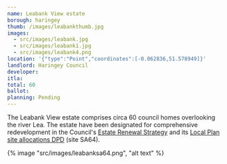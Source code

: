 ```yaml
---
name: Leabank View estate 
borough: haringey
thumb: /images/leabankthumb.jpg
images:
  - src/images/leabank.jpg
  - src/images/leabank1.jpg
  - src/images/leabank4.png
location: '{"type":"Point","coordinates":[-0.062836,51.578949]}'
landlord: Haringey Council
developer:
itla:
total: 60
ballot:
planning: Pending
---
```

The Leabank View estate comprises circa 60 council homes overlooking the river Lea. The estate have been designated for comprehensive redevelopment in the Council's [Estate Renewal Strategy](https://www.minutes.haringey.gov.uk/documents/s48324/Housing%20Investment%20and%20Estate%20Renewal%20Strategy%20-%20whole%20report%20-%20Paul%20Munday.pdf) and its [Local Plan site allocations DPD](https://www.haringey.gov.uk/sites/haringeygovuk/files/final_haringey_site_allocations_dtp_online.pdf) (site SA64).

{% image "src/images/leabanksa64.png", "alt text" %}


